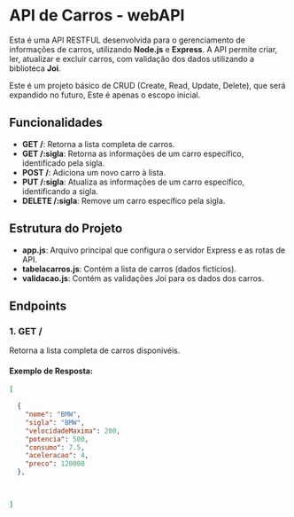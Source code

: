 # API de Carros - webAPI

Esta é uma API RESTFUL desenvolvida para o gerenciamento de informações de carros, utilizando **Node.js** e **Express**. A API permite criar, ler, atualizar e excluir carros, com validação dos dados utilizando a biblioteca **Joi**.

Este é um projeto básico de CRUD (Create, Read, Update, Delete), que será expandido no futuro, Este é apenas o escopo inicial.

## Funcionalidades

- **GET /**: Retorna a lista completa de carros.
- **GET /:sigla**: Retorna as informações de um carro específico, identificado pela sigla.
- **POST /**: Adiciona um novo carro à lista.
- **PUT /:sigla**: Atualiza as informações de um carro específico, identificando a sigla.
- **DELETE /:sigla**: Remove um carro específico pela sigla.

## Estrutura do Projeto

- **app.js**: Arquivo principal que configura o servidor Express e as rotas de API.
- **tabelacarros.js**: Contém a lista de carros (dados fictícios).
- **validacao.js**: Contém as validações Joi para os dados dos carros.

## Endpoints

### 1. **GET /**

Retorna a lista completa de carros disponivéis.

#### Exemplo de Resposta:

```json
[
    
  {
	"nome": "BMW",
	"sigla": "BMW",
	"velocidadeMaxima": 200,
	"potencia": 500,
	"consumo": 7.5,
	"aceleracao": 4,
	"preco": 120000
  },
        

    
]
```
